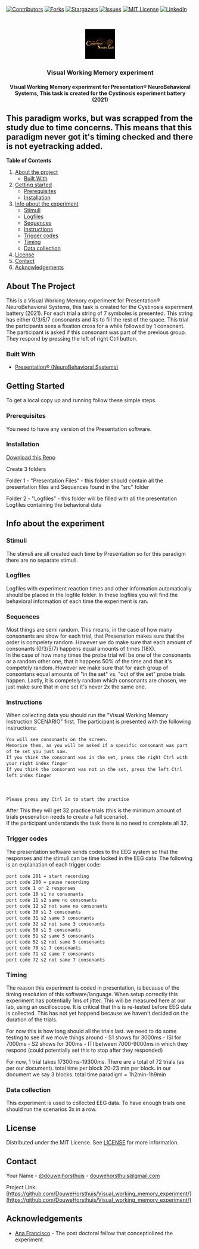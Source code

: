 [![Contributors][contributors-shield]][contributors-url]
[![Forks][forks-shield]][forks-url]
[![Stargazers][stars-shield]][stars-url]
[![Issues][issues-shield]][issues-url]
[![MIT License][license-shield]][license-url]
[![LinkedIn][linkedin-shield]][linkedin-url]


<br />
<p align="center">
  <a href="https://github.com/DouweHorsthuis/Visual_working_memory_experiment/">
    <img src="images/logo.jpeg" alt="Logo" width="80" height="80">
  </a> 

<h3 align="center">Visual Working Memory experiment</h3>

<h4 align="center"> Visual Working Memory experiment for Presentation® NeuroBehavioral Systems, This task is created for the Cystinosis experiment battery (2021)</h4>

## This paradigm works, but was scrapped from the study due to time concerns. This means that this paradigm never got it's timing checked and there is not eyetracking added.

**Table of Contents**
  
1. [About the project](#about-the-project)
    - [Built With](#built-with)
2. [Getting started](#getting-started)
    - [Prerequisites](#prerequisites)  
    - [Installation](#installation)
3. [Info about the experiment](#info-about-the-experiment)
    - [Stimuli](#stimuli)
    - [Logfiles](#logfiles)
    - [Sequences](#sequences)
    - [Instructions](#instructions)
    - [Trigger codes](#trigger-codes)
    - [Timing](#timing)
    - [Data collection](#data-collection)
3. [License](#license)
3. [Contact](#contact)
3. [Acknowledgements](#acknowledgements)



<!-- ABOUT THE PROJECT -->
## About The Project

This is a Visual Working Memory experiment for Presentation® NeuroBehavioral Systems, this task is created for the Cystinosis experiment battery (2021). 
For each trial a string of 7 symboles is presented. This string has either 0/3/5/7 consonants and #s to fill the rest of the space. This trial the partcipants sees a fixation cross for a while followed by 1 consonant. The participant is asked if this consonant was part of the previous group. They respond by pressing the left of right Ctrl button. 


### Built With

* [Presentation® (NeuroBehavioral Systems)](https://www.neurobs.com/)


<!-- GETTING STARTED -->
## Getting Started

To get a local copy up and running follow these simple steps.

### Prerequisites

You need to have any version of the Presentation software. 

<!--To achieve the same stable time resolution this experiment should be presented on a 60Hz screen. THIS IS NOT YET TESTED -->


### Installation

[Download this Repo](https://github.com/DouweHorsthuis/Visual_working_memory_experiment)

Create 3 folders

Folder 1 - "Presentation Files"  - this folder should contain all the presentation files and Sequences found in the "src" folder

Folder 2 - "Logfiles"           - this folder will be filled with all the presentation Logfiles containing the behavioral data


## Info about the experiment

### Stimuli

The stimuli are all created each time by Presentation so for this paradigm there are no separate stimuli.

### Logfiles

Logfiles with experiment reaction times and other information automatically should be placed in the logfile folder. In these logfiles you will find the behavioral information of each time the experiment is ran. 

### Sequences 

Most things are semi random. This means, in the case of how many consonants are show for each trial, that Presenation makes sure that the order is compelety random. However we do make sure that each amount of consonants (0/3/5/7) happens equal amounts of times (18X).  
In the case of how many times the probe trial will be one of the consonants or a random other one, that it happens 50% of the time and that it's competely random. However we make sure that for each group of consontans equal amounts of "in the set" vs. "out of the set" probe trials happen.
Lastly, it is competely random which consonants are chosen, we just make sure that in one set it's never 2x the same one. 

### Instructions

When collecting data you should run the "Visual Working Memory Instruction SCENARIO" first.  The participant is presented with the following instructions:  
```
You will see consonants on the screen.  
Memorize them, as you will be asked if a specific consonant was part of te set you just saw.  
If you think the consonant was in the set, press the right Ctrl with your right index finger  
If you think the consonant was not in the set, press the left Ctrl left index finger  
  
  
  
Please press any Ctrl 2x to start the practice
```
After This they will get 32 practice trials (this is the minimum amount of trials presenation needs to create a full scenario).  
If the participant understands the task there is no need to complete all 32.




### Trigger codes

The presentation software sends codes to the EEG system so that the responses and the stimuli can be time locked in the EEG data. 
The following is an explanation of each trigger code: 
```
port code 201 = start recording
port code 200 = pause recording 
port code 1 or 2 responses
port code 10 s1 no consonants
port code 11 s2 same no consonants
port code 12 s2 not same no consonants
port code 30 s1 3 consonants
port code 31 s2 same 3 consonants
port code 32 s2 not same 3 consonants
port code 50 s1 5 consonants
port code 51 s2 same 5 consonants
port code 52 s2 not same 5 consonants
port code 70 s1 7 consonants
port code 71 s2 same 7 consonants
port code 72 s2 not same 7 consonants
```

### Timing
The reason this experiment is coded in presentation, is because of the timing resolution of this software/language. When setup correctly this experiment has potentially 1ms of jitter. This will be measured here at our lab, using an oscilloscope. It is critical that this is re-tested before EEG data is collected. This has not yet happend because we haven't decided on the duration of the trials.

For now this is how long should all the trials last. we need to do some testing to see if we move things around
    - S1 shows for 3000ms
    - ISI for 7000ms
    - S2 shows for 300ms
    - ITI between 7000-9000ms in which they respond (could potentially set this to stop after they responded)
    
For now, 1 trial takes 17300ms-19300ms. There are a total of 72 trials (as per our document). total time per block 20-23 min per block. in our document we say 3 blocks. total time paradigm = 1h2min-1h9min

### Data collection
This experiment is used to collected EEG data. To have enough trials one should run the scenarios 3x in a row. 

<!-- LICENSE -->
## License

Distributed under the MIT License. See [LICENSE](https://github.com/DouweHorsthuis/Active-and-passive-inhibition-experiment-Cued-BOSS/blob/master/LICENSE.txt) for more information.



<!-- CONTACT -->
## Contact

Your Name - [@douwejhorsthuis](https://twitter.com/douwejhorsthuis) - douwehorsthuis@gmail.com

Project Link: [https://github.com/DouweHorsthuis/Visual_working_memory_experiment/](https://github.com/DouweHorsthuis/Visual_working_memory_experiment/)



<!-- ACKNOWLEDGEMENTS -->
## Acknowledgements

* [Ana Francisco](https://github.com/anafrancisco) - The post doctoral fellow that conceptiolized the experiment





<!-- MARKDOWN LINKS & IMAGES -->
<!-- https://www.markdownguide.org/basic-syntax/#reference-style-links -->
[contributors-shield]: https://img.shields.io/github/contributors/DouweHorsthuis/Visual_working_memory_experiment.svg?style=for-the-badge
[contributors-url]: https://github.com/DouweHorsthuis/Visual_working_memory_experiment/graphs/contributors
[forks-shield]: https://img.shields.io/github/forks/DouweHorsthuis/Visual_working_memory_experiment.svg?style=for-the-badge
[forks-url]: https://github.com/DouweHorsthuis/Visual_working_memory_experiment/network/members
[stars-shield]: https://img.shields.io/github/stars/DouweHorsthuis/Visual_working_memory_experiment.svg?style=for-the-badge
[stars-url]: https://github.com/DouweHorsthuis/Visual_working_memory_experiment/stargazers
[issues-shield]: https://img.shields.io/github/issues/DouweHorsthuis/Visual_working_memory_experiment.svg?style=for-the-badge
[issues-url]: https://github.com/DouweHorsthuis/Visual_working_memory_experiment/issues
[license-shield]: https://img.shields.io/github/license/DouweHorsthuis/Visual_working_memory_experiment.svg?style=for-the-badge
[license-url]: https://github.com/DouweHorsthuis/Visual_working_memory_experiment/blob/master/LICENSE.txt
[linkedin-shield]: https://img.shields.io/badge/-LinkedIn-black.svg?style=for-the-badge&logo=linkedin&colorB=555
[linkedin-url]: https://linkedin.com/in/douwe-horsthuis-725bb9188
    

